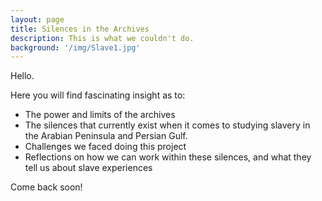 ```yaml
---
layout: page
title: Silences in the Archives
description: This is what we couldn't do.
background: '/img/Slave1.jpg'
---
```


Hello.

Here you will find fascinating insight as to:
* The power and limits of the archives
* The silences that currently exist when it comes to studying slavery in the Arabian Peninsula and Persian Gulf.
* Challenges we faced doing this project
* Reflections on how we can work within these silences, and what they tell us about slave experiences

Come back soon!
